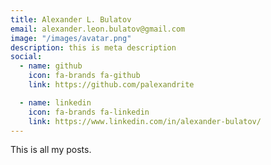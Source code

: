 ```yaml
---
title: Alexander L. Bulatov
email: alexander.leon.bulatov@gmail.com
image: "/images/avatar.png"
description: this is meta description
social:
  - name: github
    icon: fa-brands fa-github
    link: https://github.com/palexandrite

  - name: linkedin
    icon: fa-brands fa-linkedin
    link: https://www.linkedin.com/in/alexander-bulatov/
---
```


This is all my posts.

